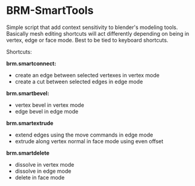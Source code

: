 # BRM-SmartTools
Simple script that add context sensitivity to blender's modeling tools. Basically mesh editing shortcuts will act differently depending on being in vertex, edge or face mode. Best to be tied to keyboard shortcuts.

Shortcuts:

**brm.smartconnect:**
- create an edge between selected vertexes in vertex mode
- create a cut between selected edges in edge mode

**brm.smartbevel:**
- vertex bevel in vertex mode
- edge bevel in edge mode

**brm.smartextrude**
- extend edges using the move commands in edge mode
- extrude along vertex normal in face mode using even offset

**brm.smartdelete**
- dissolve in vertex mode
- dissolve in edge mode
- delete in face mode
